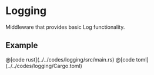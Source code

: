 # Logging

Middleware that provides basic Log functionality.

## Example

<CodeGroup>
  <CodeGroupItem title="main.rs" active>
@[code rust](../../codes/logging/src/main.rs)
  </CodeGroupItem>
  <CodeGroupItem title="Cargo.toml">
@[code toml](../../codes/logging/Cargo.toml)
  </CodeGroupItem>
</CodeGroup>